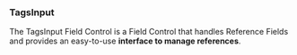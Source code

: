 ### TagsInput

The TagsInput Field Control is a Field Control that handles Reference Fields and provides an easy-to-use **interface to manage references**. 